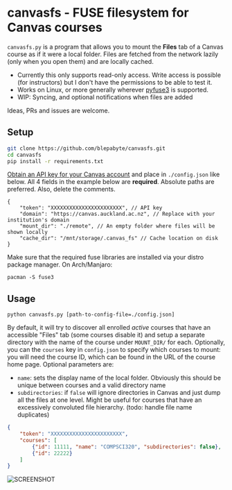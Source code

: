 # canvasfs - FUSE filesystem for Canvas courses

`canvasfs.py` is a program that allows you to mount the **Files** tab of a Canvas course as if it were a local folder. Files are fetched from the network lazily (only when you open them) and are locally cached. 

- Currently this only supports read-only access. Write access is possible (for instructors) but I don't have the permissions to be able to test it. 
- Works on Linux, or more generally wherever [pyfuse3](https://github.com/libfuse/pyfuse3) is supported. 
- WIP: Syncing, and optional notifications when files are added

Ideas, PRs and issues are welcome. 

## Setup

```sh
git clone https://github.com/blepabyte/canvasfs.git
cd canvasfs
pip install -r requirements.txt
```

[Obtain an API key for your Canvas account](https://canvas.instructure.com/courses/785215/pages/getting-started-with-the-api) and place in `./config.json` like below. All 4 fields in the example below are **required**. Absolute paths are preferred. Also, delete the comments.    
```json5
{
    "token": "XXXXXXXXXXXXXXXXXXXXXXX", // API key
    "domain": "https://canvas.auckland.ac.nz", // Replace with your institution's domain
    "mount_dir": "./remote", // An empty folder where files will be shown locally
    "cache_dir": "/mnt/storage/.canvas_fs" // Cache location on disk
}
```

Make sure that the required fuse libraries are installed via your distro package manager. On Arch/Manjaro:
```
pacman -S fuse3
```

## Usage

```
python canvasfs.py [path-to-config-file=./config.json]
```

By default, it will try to discover all enrolled *active* courses that have an accessible "Files" tab (some courses disable it) and setup a separate directory with the name of the course under `MOUNT_DIR/` for each. Optionally, you can the `courses` key in `config.json` to specify which courses to mount: you will need the course ID, which can be found in the URL of the course home page. Optional parameters are: 

- `name`: sets the display name of the local folder. Obviously this should be unique between courses and a valid directory name
- `subdirectories`: if `false` will ignore directories in Canvas and just dump all the files at one level. Might be useful for courses that have an excessively convoluted file hierarchy. (todo: handle file name duplicates)

```json
{
    "token": "XXXXXXXXXXXXXXXXXXXXXXX",
    "courses": [
        {"id": 11111, "name": "COMPSCI320", "subdirectories": false},
        {"id": 22222}
    ]
}
```

![SCREENSHOT]()